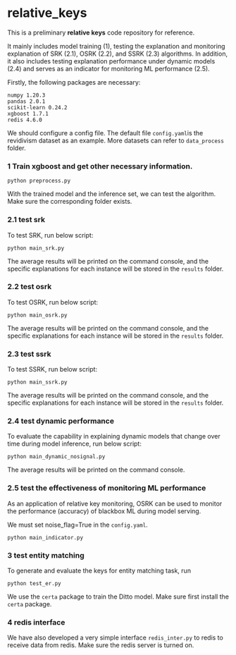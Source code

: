 # relative_keys

This is a preliminary **relative keys** code repository for reference.

It mainly includes model training (1), testing the explanation and monitoring explanation of SRK (2.1), OSRK (2.2), and SSRK (2.3) algorithms. In addition, it also includes testing explanation performance under dynamic models (2.4) and serves as an indicator for monitoring ML performance (2.5).


Firstly, the following packages are necessary:
```
numpy 1.20.3
pandas 2.0.1
scikit-learn 0.24.2
xgboost 1.7.1
redis 4.6.0
```

We should configure a config file. The default file `config.yaml`is the revidivism dataset as an example. More datasets can refer to `data_process` folder.

### 1 Train xgboost and get other necessary information.

```
python preprocess.py
```

With the trained model and the inference set, we can test the algorithm. Make sure the corresponding folder exists.

### 2.1 test srk

To test SRK, run below script:

```
python main_srk.py
```

The average results will be printed on the command console, and the specific explanations for each instance will be stored in the `results` folder.

### 2.2 test osrk

To test OSRK, run below script:

```
python main_osrk.py
```

The average results will be printed on the command console, and the specific explanations for each instance will be stored in the `results` folder.

### 2.3 test ssrk

To test SSRK, run below script:

```
python main_ssrk.py
```

The average results will be printed on the command console, and the specific explanations for each instance will be stored in the `results` folder.


### 2.4 test dynamic performance

To evaluate the capability in explaining dynamic models that change over time during model inference, run below script:

```
python main_dynamic_nosignal.py
```

The average results will be printed on the command console.

### 2.5 test the effectiveness of monitoring ML performance

As an application of relative key monitoring, OSRK can be used to monitor the performance (accuracy) of blackbox ML during model serving. 

We must set noise_flag=True in the `config.yaml`.

```
python main_indicator.py
```

### 3 test entity matching

To generate and evaluate the keys for entity matching task, run

```
python test_er.py
```

We use the `certa` package to train the Ditto model. Make sure first install the `certa` package. 

### 4 redis interface
We have also developed a very simple interface `redis_inter.py` to redis to receive data from redis. 
Make sure the redis server is turned on.
